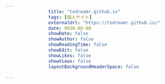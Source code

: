 ---
                title: "todreamr.github.io"
                tags: [個人サイト]
                externalUrl: "https://todreamr.github.io/"
                date: 9930-08-08
                showDate: false
                showAuthor: false
                showReadingTime: false
                showEdit: false
                showLikes: false
                showViews: false
                layoutBackgroundHeaderSpace: false
                ---

